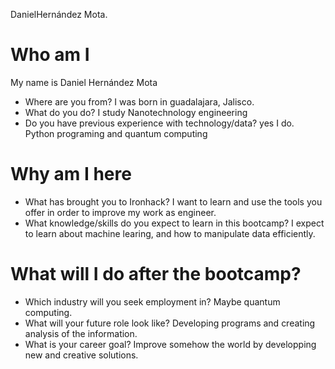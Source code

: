 DanielHernández Mota.

# Who am I
My name is Daniel Hernández Mota

* Where are you from? I was born in guadalajara, Jalisco.
* What do you do? I study Nanotechnology engineering
* Do you have previous experience with technology/data? yes I do. Python programing and quantum computing

# Why am I here

* What has brought you to Ironhack? I want to learn and use the tools you offer in order to improve my work as engineer.
* What knowledge/skills do you expect to learn in this bootcamp? I expect to learn about machine learing, and how to manipulate data efficiently.

# What will I do after the bootcamp?

* Which industry will you seek employment in? Maybe quantum computing.
* What will your future role look like? Developing programs and creating analysis of the information.
* What is your career goal? Improve somehow the world by developping new and creative solutions. 
